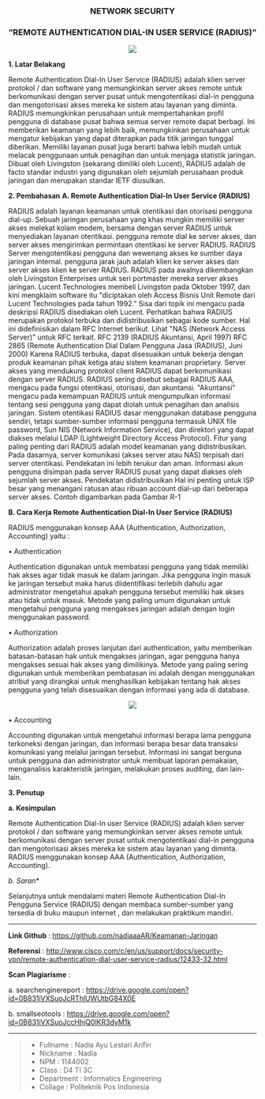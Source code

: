 <h3 align="center">NETWORK SECURITY</h3>
<h3 align="center">
”REMOTE AUTHENTICATION DIAL-IN USER SERVICE (RADIUS)”
</h3>


<p align="center">
  <img src="https://github.com/nadiaaaAR/Keamanan-Jaringan/blob/master/img/radius.JPG">
</p>


**1. Latar Belakang**

Remote Authentication Dial-In User Service (RADIUS) adalah klien server protokol / dan software yang memungkinkan server akses remote untuk berkomunikasi dengan server pusat untuk mengotentikasi dial-in pengguna dan mengotorisasi akses mereka ke sistem atau layanan yang diminta. RADIUS memungkinkan perusahaan untuk mempertahankan profil pengguna di database pusat bahwa semua server remote dapat berbagi. Ini memberikan keamanan yang lebih baik, memungkinkan perusahaan untuk mengatur kebijakan yang dapat diterapkan pada titik jaringan tunggal diberikan. Memiliki layanan pusat juga berarti bahwa lebih mudah untuk melacak penggunaan untuk penagihan dan untuk menjaga statistik jaringan. Dibuat oleh Livingston (sekarang dimiliki oleh Lucent), RADIUS adalah de facto standar industri yang digunakan oleh sejumlah perusahaan produk jaringan dan merupakan standar IETF diusulkan.



**2. Pembahasan**
**A.	Remote Authentication Dial-In User Service (RADIUS)**

RADIUS adalah layanan keamanan untuk otentikasi dan otorisasi pengguna dial-up. Sebuah jaringan perusahaan yang khas mungkin memiliki server akses melekat kolam modem, bersama dengan server RADIUS untuk menyediakan layanan otentikasi. pengguna remote dial ke server akses, dan server akses mengirimkan permintaan otentikasi ke server RADIUS. RADIUS Server mengotentikasi pengguna dan wewenang akses ke sumber daya jaringan internal. pengguna jarak jauh adalah klien ke server akses dan server akses klien ke server RADIUS. RADIUS pada awalnya dikembangkan oleh Livingston Enterprises untuk seri portmaster mereka server akses jaringan. Lucent Technologies membeli Livingston pada Oktober 1997, dan kini mengklaim software itu "diciptakan oleh Access Bisnis Unit Remote dari Lucent Technologies pada tahun 1992." Sisa dari topik ini mengacu pada deskripsi RADIUS disediakan oleh Lucent. Perhatikan bahwa RADIUS merupakan protokol terbuka dan didistribusikan sebagai kode sumber. Hal ini didefinisikan dalam RFC Internet berikut. Lihat "NAS (Network Access Server)" untuk RFC terkait. RFC 2139 (RADIUS Akuntansi, April 1997) RFC 2865 (Remote Authentication Dial Dalam Pengguna Jasa (RADIUS), Juni 2000) Karena RADIUS terbuka, dapat disesuaikan untuk bekerja dengan produk keamanan pihak ketiga atau sistem keamanan proprietary. Server akses yang mendukung protokol client RADIUS dapat berkomunikasi dengan server RADIUS. RADIUS sering disebut sebagai RADIUS AAA, mengacu pada fungsi otentikasi, otorisasi, dan akuntansi. "Akuntansi" mengacu pada kemampuan RADIUS untuk mengumpulkan informasi tentang sesi pengguna yang dapat diolah untuk penagihan dan analisis jaringan. Sistem otentikasi RADIUS dasar menggunakan database pengguna sendiri, tetapi sumber-sumber informasi pengguna termasuk UNIX file password, Sun NIS (Network Information Service), dan direktori yang dapat diakses melalui LDAP (Lightweight Directory Access Protocol). Fitur yang paling penting dari RADIUS adalah model keamanan yang didistribusikan. Pada dasarnya, server komunikasi (akses server atau NAS) terpisah dari server otentikasi. Pendekatan ini lebih terukur dan aman. Informasi akun pengguna disimpan pada server RADIUS pusat yang dapat diakses oleh sejumlah server akses. Pendekatan didistribusikan Hal ini penting untuk ISP besar yang menangani ratusan atau ribuan account dial-up dari beberapa server akses. Contoh digambarkan pada Gambar R-1


**B.	Cara Kerja Remote Authentication Dial-In User Service (RADIUS)**

RADIUS menggunakan konsep AAA (Authentication, Authorization, Accounting) yaitu :<br>

•	Authentication<br>
<p>Authentication digunakan untuk membatasi pengguna yang tidak memiliki hak akses agar tidak masuk ke dalam jaringan. Jika pengguna ingin masuk ke jaringan tersebut maka harus diidentifikasi terlebih dahulu agar administrator mengetahui apakah pengguna tersebut memiliki hak akses atau tidak untuk masuk. Metode yang paling umum digunakan untuk mengetahui pengguna yang mengakses jaringan adalah dengan login menggunakan password.</p>
•	Authorization<br>
<p>Authorization adalah proses lanjutan dari authentication, yaitu memberikan batasan-batasan hak untuk mengakses jaringan, agar pengguna hanya mengakses sesuai hak akses yang dimilikinya. Metode yang paling sering digunakan untuk memberikan pembatasan ini adalah dengan menggunakan atribut yang dirangkai untuk menghasilkan kebijakan tentang hak akses pengguna yang telah disesuaikan dengan informasi yang ada di database.</p>

<p align="center">
  <img src="https://github.com/nadiaaaAR/Keamanan-Jaringan/blob/master/img/AAA.gif">
</p>

•	Accounting<br>
<p>Accounting digunakan untuk mengetahui informasi berapa lama pengguna terkoneksi dengan jaringan, dan informasi berapa besar data transaksi komunikasi yang melalui jaringan tersebut. Informasi ini sangat berguna untuk pengguna dan administrator untuk membuat laporan pemakaian, menganalisis karakteristik jaringan, melakukan proses auditing, dan lain-lain. </p>



**3. Penutup**

**a. Kesimpulan**

Remote Authentication Dial-In user Service (RADIUS) adalah klien server protokol / dan software yang memungkinkan server akses remote untuk berkomunikasi dengan server pusat untuk mengotentikasi dial-in pengguna dan mengotorisasi akses mereka ke sistem atau layanan yang diminta. RADIUS menggunakan konsep AAA (Authentication, Authorization, Accounting).

*b. Saran**

Selanjutnya untuk mendalami materi Remote Authentication Dial-In Pengguna Service (RADIUS)  dengan membaca sumber-sumber yang tersedia di buku maupun internet , dan  melakukan praktikum mandiri.

-------

**Link Github** 	            :  https://github.com/nadiaaaAR/Keamanan-Jaringan<br>

**Referensi**	                :  http://www.cisco.com/c/en/us/support/docs/security-vpn/remote-authentication-dial-user-service-radius/12433-32.html  <br>

**Scan Plagiarisme**          : <br>
   
a. searchenginereport     :   https://drive.google.com/open?id=0B831iVXSuoJcRThlUWUtbG84X0E  <br>
        
                       
b. smallseotools	      :   https://drive.google.com/open?id=0B831iVXSuoJccHhjQ0lKR3dyM1k<br>

                   
  
-------

> - Fullname 				 : Nadia Ayu Lestari Arifin
> - Nickname 				 : Nadia
> - NPM		 				 : 1144002
> - Class	 				 : D4 TI 3C
> - Department  		     : Informatics Engineering
> - Collage					 : Politeknik Pos Indonesia


